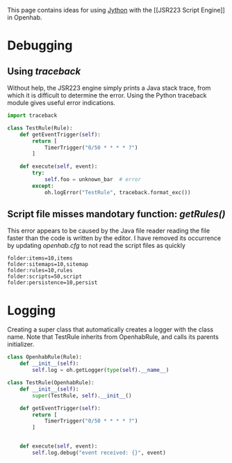 This page contains ideas for using [Jython](http://www.jython.org/) with the [[JSR223 Script Engine]] in Openhab.

# Debugging

## Using _traceback_

Without help, the JSR223 engine simply prints a Java stack trace, from which it is difficult to determine the error.  Using the Python traceback module gives useful error indications.

```python
import traceback

class TestRule(Rule):
    def getEventTrigger(self):
        return [
            TimerTrigger("0/50 * * * * ?")
        ]

    def execute(self, event):
        try:
            self.foo = unknown_bar  # error
        except:
            oh.logError("TestRule", traceback.format_exc())
```
## Script file misses mandotary function: _getRules()_
This error appears to be caused by the Java file reader reading the file faster than the code is written by the editor.  I have removed its occurrence by updating _openhab.cfg_ to not read the script files as quickly

```
folder:items=10,items
folder:sitemaps=10,sitemap
folder:rules=10,rules
folder:scripts=50,script
folder:persistence=10,persist
```
# Logging
Creating a super class that automatically creates a logger with the class name.  Note that TestRule inherits from OpenhabRule, and calls its parents initializer.

```python
class OpenhabRule(Rule):
    def __init__(self):
        self.log = oh.getLogger(type(self).__name__)

class TestRule(OpenhabRule):
    def __init__(self):
        super(TestRule, self).__init__()

    def getEventTrigger(self):
        return [
            TimerTrigger("0/50 * * * * ?")
        ]


    def execute(self, event):
        self.log.debug("event received: {}", event)
```